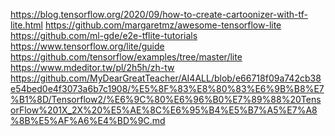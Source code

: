

<!--
 * @version:
 * @Author:  StevenJokess https://github.com/StevenJokess
 * @Date: 2020-11-07 20:42:42
 * @LastEditors:  StevenJokess https://github.com/StevenJokess
 * @LastEditTime: 2020-11-08 15:11:24
 * @Description:
 * @TODO::
 * @Reference:
-->
https://blog.tensorflow.org/2020/09/how-to-create-cartoonizer-with-tf-lite.html
https://github.com/margaretmz/awesome-tensorflow-lite
https://github.com/ml-gde/e2e-tflite-tutorials
https://www.tensorflow.org/lite/guide
https://github.com/tensorflow/examples/tree/master/lite
https://www.mdeditor.tw/pl/2h5h/zh-tw
https://github.com/MyDearGreatTeacher/AI4ALL/blob/e66718f09a742cb38e54bed0e4f3073a6b7c1908/%E5%8F%83%E8%80%83%E6%9B%B8%E7%B1%8D/Tensorflow2/%E6%9C%80%E6%96%B0%E7%89%88%20TensorFlow%201X_2X%20%E5%AE%8C%E6%95%B4%E5%B7%A5%E7%A8%8B%E5%AF%A6%E4%BD%9C.md
